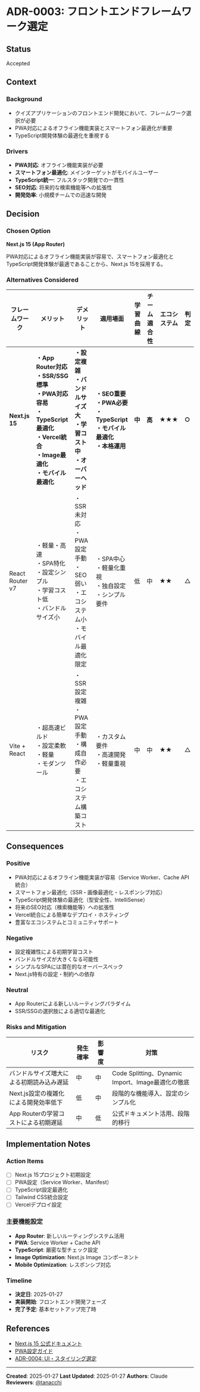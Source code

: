 # ADR-0003: フロントエンドフレームワーク選定

## Status
Accepted

## Context

### Background
- クイズアプリケーションのフロントエンド開発において、フレームワーク選択が必要
- PWA対応によるオフライン機能実装とスマートフォン最適化が重要
- TypeScript開発体験の最適化を重視する

### Drivers
- **PWA対応**: オフライン機能実装が必要
- **スマートフォン最適化**: メインターゲットがモバイルユーザー
- **TypeScript統一**: フルスタック開発での一貫性
- **SEO対応**: 将来的な検索機能等への拡張性
- **開発効率**: 小規模チームでの迅速な開発

## Decision

### Chosen Option
**Next.js 15 (App Router)**

PWA対応によるオフライン機能実装が容易で、スマートフォン最適化とTypeScript開発体験が最適であることから、Next.js 15を採用する。

### Alternatives Considered

| フレームワーク | メリット | デメリット | 適用場面 | 学習曲線 | チーム適合性 | エコシステム | 判定 |
|---------------|----------|------------|----------|----------|------------|------------|------|
| **Next.js 15** | **・App Router対応**<br>**・SSR/SSG標準**<br>**・PWA対応容易**<br>**・TypeScript最適化**<br>**・Vercel統合**<br>**・Image最適化**<br>**・モバイル最適化** | **・設定複雑**<br>**・バンドルサイズ大**<br>**・学習コスト中**<br>**・オーバーヘッド** | **・SEO重要**<br>**・PWA必要**<br>**・TypeScript**<br>**・モバイル最適化**<br>**・本格運用** | **中** | **高** | **★★★** | **○** |
| React Router v7 | ・軽量・高速<br>・SPA特化<br>・設定シンプル<br>・学習コスト低<br>・バンドルサイズ小 | ・SSR未対応<br>・PWA設定手動<br>・SEO弱い<br>・エコシステム小<br>・モバイル最適化限定 | ・SPA中心<br>・軽量化重視<br>・独自設定<br>・シンプル要件 | 低 | 中 | ★★ | △ |
| Vite + React | ・超高速ビルド<br>・設定柔軟<br>・軽量<br>・モダンツール | ・SSR設定複雑<br>・PWA設定手動<br>・構成自作必要<br>・エコシステム構築コスト | ・カスタム要件<br>・高速開発<br>・軽量重視 | 中 | 中 | ★★ | △ |

## Consequences

### Positive
- PWA対応によるオフライン機能実装が容易（Service Worker、Cache API統合）
- スマートフォン最適化（SSR・画像最適化・レスポンシブ対応）
- TypeScript開発体験の最適化（型安全性、IntelliSense）
- 将来のSEO対応（検索機能等）への拡張性
- Vercel統合による簡単なデプロイ・ホスティング
- 豊富なエコシステムとコミュニティサポート

### Negative
- 設定複雑性による初期学習コスト
- バンドルサイズが大きくなる可能性
- シンプルなSPAには潜在的なオーバースペック
- Next.js特有の設定・制約への依存

### Neutral
- App Routerによる新しいルーティングパラダイム
- SSR/SSGの選択肢による適切な最適化

### Risks and Mitigation

| リスク | 発生確率 | 影響度 | 対策 |
|--------|----------|--------|------|
| バンドルサイズ増大による初期読み込み遅延 | 中 | 中 | Code Splitting、Dynamic Import、Image最適化の徹底 |
| Next.js設定の複雑化による開発効率低下 | 低 | 中 | 段階的な機能導入、設定のシンプル化 |
| App Routerの学習コストによる初期遅延 | 中 | 低 | 公式ドキュメント活用、段階的移行 |

## Implementation Notes

### Action Items
- [ ] Next.js 15プロジェクト初期設定
- [ ] PWA設定（Service Worker、Manifest）
- [ ] TypeScript設定最適化
- [ ] Tailwind CSS統合設定
- [ ] Vercelデプロイ設定

### 主要機能設定
- **App Router**: 新しいルーティングシステム活用
- **PWA**: Service Worker + Cache API
- **TypeScript**: 厳密な型チェック設定
- **Image Optimization**: Next.js Image コンポーネント
- **Mobile Optimization**: レスポンシブ対応

### Timeline
- **決定日**: 2025-01-27
- **実装開始**: フロントエンド開発フェーズ
- **完了予定**: 基本セットアップ完了時

## References

- [Next.js 15 公式ドキュメント](https://nextjs.org/docs)
- [PWA設定ガイド](https://nextjs.org/docs/app/building-your-application/configuring/progressive-web-apps)
- [ADR-0004: UI・スタイリング選定](0004-ui-styling.md)

---
**Created**: 2025-01-27
**Last Updated**: 2025-01-27
**Authors**: Claude
**Reviewers**: [@tanacchi](https://github.com/tanacchi)